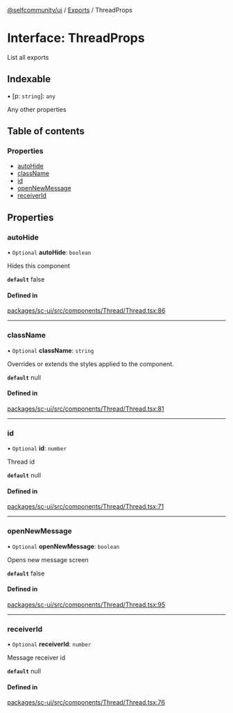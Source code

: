 [@selfcommunity/ui](../README.md) / [Exports](../modules.md) / ThreadProps

# Interface: ThreadProps

List all exports

## Indexable

▪ [p: `string`]: `any`

Any other properties

## Table of contents

### Properties

- [autoHide](ThreadProps.md#autohide)
- [className](ThreadProps.md#classname)
- [id](ThreadProps.md#id)
- [openNewMessage](ThreadProps.md#opennewmessage)
- [receiverId](ThreadProps.md#receiverid)

## Properties

### autoHide

• `Optional` **autoHide**: `boolean`

Hides this component

**`default`** false

#### Defined in

[packages/sc-ui/src/components/Thread/Thread.tsx:86](https://github.com/selfcommunity/community-ui/blob/6b6e2bd/packages/sc-ui/src/components/Thread/Thread.tsx#L86)

___

### className

• `Optional` **className**: `string`

Overrides or extends the styles applied to the component.

**`default`** null

#### Defined in

[packages/sc-ui/src/components/Thread/Thread.tsx:81](https://github.com/selfcommunity/community-ui/blob/6b6e2bd/packages/sc-ui/src/components/Thread/Thread.tsx#L81)

___

### id

• `Optional` **id**: `number`

Thread id

**`default`** null

#### Defined in

[packages/sc-ui/src/components/Thread/Thread.tsx:71](https://github.com/selfcommunity/community-ui/blob/6b6e2bd/packages/sc-ui/src/components/Thread/Thread.tsx#L71)

___

### openNewMessage

• `Optional` **openNewMessage**: `boolean`

Opens new message screen

**`default`** false

#### Defined in

[packages/sc-ui/src/components/Thread/Thread.tsx:95](https://github.com/selfcommunity/community-ui/blob/6b6e2bd/packages/sc-ui/src/components/Thread/Thread.tsx#L95)

___

### receiverId

• `Optional` **receiverId**: `number`

Message receiver id

**`default`** null

#### Defined in

[packages/sc-ui/src/components/Thread/Thread.tsx:76](https://github.com/selfcommunity/community-ui/blob/6b6e2bd/packages/sc-ui/src/components/Thread/Thread.tsx#L76)
